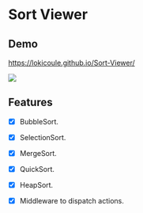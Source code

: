 # Sort Viewer


## Demo
https://lokicoule.github.io/Sort-Viewer/

![](IHM.gif)

## Features

- [x] BubbleSort.
- [x] SelectionSort.
- [x] MergeSort.
- [x] QuickSort.
- [x] HeapSort.
- [x] Middleware to dispatch actions.

